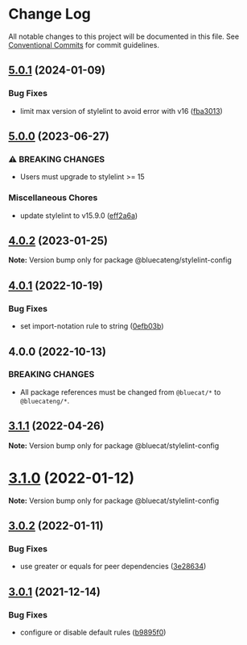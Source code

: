 # Change Log

All notable changes to this project will be documented in this file.
See [Conventional Commits](https://conventionalcommits.org) for commit guidelines.

## [5.0.1](https://github.com/bluecatengineering/pelagos-packages/compare/@bluecateng/stylelint-config@5.0.0...@bluecateng/stylelint-config@5.0.1) (2024-01-09)

### Bug Fixes

- limit max version of stylelint to avoid error with v16 ([fba3013](https://github.com/bluecatengineering/pelagos-packages/commit/fba3013a800cbac23de19ba3bd86827250f30e38))

## [5.0.0](https://github.com/bluecatengineering/pelagos-packages/compare/@bluecateng/stylelint-config@4.0.2...@bluecateng/stylelint-config@5.0.0) (2023-06-27)

### ⚠ BREAKING CHANGES

- Users must upgrade to stylelint >= 15

### Miscellaneous Chores

- update stylelint to v15.9.0 ([eff2a6a](https://github.com/bluecatengineering/pelagos-packages/commit/eff2a6a5bd90e7cee07752a82bfab07accfe9ba0))

## [4.0.2](https://github.com/bluecatengineering/pelagos-packages/compare/@bluecateng/stylelint-config@4.0.1...@bluecateng/stylelint-config@4.0.2) (2023-01-25)

**Note:** Version bump only for package @bluecateng/stylelint-config

## [4.0.1](https://github.com/bluecatengineering/pelagos-packages/compare/@bluecateng/stylelint-config@4.0.0...@bluecateng/stylelint-config@4.0.1) (2022-10-19)

### Bug Fixes

- set import-notation rule to string ([0efb03b](https://github.com/bluecatengineering/pelagos-packages/commit/0efb03be6a704bc6125ca4ec27b92995735a0bef))

## 4.0.0 (2022-10-13)

### BREAKING CHANGES

- All package references must be changed from `@bluecat/*` to `@bluecateng/*`.

## [3.1.1](https://gitlab.bluecatlabs.net/bluecat-uiux/stylelint-packages/compare/v3.1.0...v3.1.1) (2022-04-26)

**Note:** Version bump only for package @bluecat/stylelint-config

# [3.1.0](https://gitlab.bluecatlabs.net/bluecat-uiux/stylelint-packages/compare/v3.0.2...v3.1.0) (2022-01-12)

**Note:** Version bump only for package @bluecat/stylelint-config

## [3.0.2](https://gitlab.bluecatlabs.net/bluecat-uiux/stylelint-packages/compare/v3.0.1...v3.0.2) (2022-01-11)

### Bug Fixes

- use greater or equals for peer dependencies ([3e28634](https://gitlab.bluecatlabs.net/bluecat-uiux/stylelint-packages/commit/3e28634996e89e58f0311f1f347d2312f4093b2a))

## [3.0.1](https://gitlab.bluecatlabs.net/bluecat-uiux/stylelint-packages/compare/v3.0.0...v3.0.1) (2021-12-14)

### Bug Fixes

- configure or disable default rules ([b9895f0](https://gitlab.bluecatlabs.net/bluecat-uiux/stylelint-packages/commit/b9895f0461bfffb0d08f303c463f5e223097b616))
